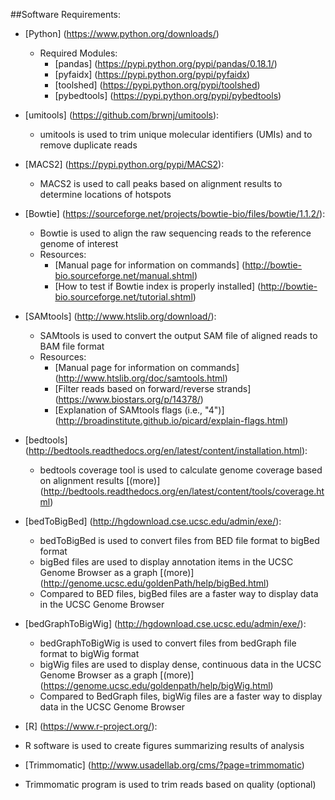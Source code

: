 ##Software Requirements:  
* [Python] (https://www.python.org/downloads/)  
  * Required Modules:
    * [pandas] (https://pypi.python.org/pypi/pandas/0.18.1/)
    * [pyfaidx] (https://pypi.python.org/pypi/pyfaidx)
    * [toolshed] (https://pypi.python.org/pypi/toolshed)
    * [pybedtools] (https://pypi.python.org/pypi/pybedtools)

* [umitools] (https://github.com/brwnj/umitools):
  * umitools is used to trim unique molecular identifiers (UMIs) and to remove duplicate reads

* [MACS2] (https://pypi.python.org/pypi/MACS2):
  * MACS2 is used to call peaks based on alignment results to determine locations of hotspots

* [Bowtie] (https://sourceforge.net/projects/bowtie-bio/files/bowtie/1.1.2/):
   * Bowtie is used to align the raw sequencing reads to the reference genome of interest
   * Resources:
      * [Manual page for information on commands] (http://bowtie-bio.sourceforge.net/manual.shtml)
      * [How to test if Bowtie index is properly installed] (http://bowtie-bio.sourceforge.net/tutorial.shtml)

* [SAMtools] (http://www.htslib.org/download/):
  * SAMtools is used to convert the output SAM file of aligned reads to BAM file format
  * Resources:
    * [Manual page for information on commands] (http://www.htslib.org/doc/samtools.html)
    * [Filter reads based on forward/reverse strands] (https://www.biostars.org/p/14378/)
    * [Explanation of SAMtools flags (i.e., "4")] (http://broadinstitute.github.io/picard/explain-flags.html)

* [bedtools]  (http://bedtools.readthedocs.org/en/latest/content/installation.html):
  * bedtools coverage tool is used to calculate genome coverage based on alignment results [(more)] (http://bedtools.readthedocs.org/en/latest/content/tools/coverage.html)

* [bedToBigBed] (http://hgdownload.cse.ucsc.edu/admin/exe/):
  * bedToBigBed is used to convert files from BED file format to bigBed format
  * bigBed files are used to display annotation items in the UCSC Genome Browser as a graph [(more)] (http://genome.ucsc.edu/goldenPath/help/bigBed.html)
  * Compared to BED files, bigBed files are a faster way to display data in the UCSC Genome Browser

* [bedGraphToBigWig] (http://hgdownload.cse.ucsc.edu/admin/exe/):
  * bedGraphToBigWig is used to convert files from bedGraph file format to bigWig format
  * bigWig files are used to display dense, continuous data in the UCSC Genome Browser as a graph [(more)] (https://genome.ucsc.edu/goldenpath/help/bigWig.html)
  * Compared to BedGraph files, bigWig files are a faster way to display data in the UCSC Genome Browser

* [R] (https://www.r-project.org/):
 * R software is used to create figures summarizing results of analysis

* [Trimmomatic] (http://www.usadellab.org/cms/?page=trimmomatic)
 * Trimmomatic program is used to trim reads based on quality (optional)
